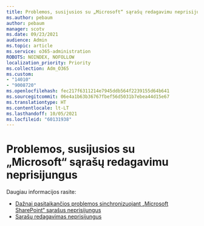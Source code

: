```yaml
---
title: Problemos, susijusios su „Microsoft“ sąrašų redagavimu neprisijungus
ms.author: pebaum
author: pebaum
manager: scotv
ms.date: 09/23/2021
audience: Admin
ms.topic: article
ms.service: o365-administration
ROBOTS: NOINDEX, NOFOLLOW
localization_priority: Priority
ms.collection: Adm_O365
ms.custom:
- "14010"
- "9008720"
ms.openlocfilehash: fec217f6311214e7945ddb564f2239155d64b641
ms.sourcegitcommit: 06e4a1b63b36767fbef56d5031b7ebea44d15e67
ms.translationtype: HT
ms.contentlocale: lt-LT
ms.lasthandoff: 10/05/2021
ms.locfileid: "60131938"
---
```

# <a name="issues-with-editing-microsoft-lists-offline"></a>Problemos, susijusios su „Microsoft“ sąrašų redagavimu neprisijungus

Daugiau informacijos rasite:

- [Dažnai pasitaikančios problemos sinchronizuojant „Microsoft SharePoint“ sąrašus neprisijungus](https://docs.microsoft.com/sharepoint/troubleshoot/lists-and-libraries/common-sync-issues)
- [Sąrašų redagavimas neprisijungus](https://support.microsoft.com/office/edit-lists-offline-41403c3e-1795-4e07-b56b-ae591cbde2f9)